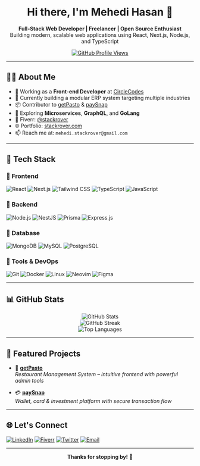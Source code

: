 <h1 align="center">Hi there, I'm Mehedi Hasan 👋</h1>

<p align="center">
  <b>Full-Stack Web Developer | Freelancer | Open Source Enthusiast</b><br/>
  Building modern, scalable web applications using React, Next.js, Node.js, and TypeScript
</p>

<p align="center">
  <a href="https://github.com/mehedihasan_hr">
    <img src="https://komarev.com/ghpvc/?username=mehedihasan_hr&style=flat-square&color=blue" alt="GitHub Profile Views" />
  </a>
</p>

---

## 🧑‍💻 About Me

- 🔭 Working as a **Front-end Developer** at [CircleCodes](https://circlecodes.com)
- 🧠 Currently building a modular ERP system targeting multiple industries
- 📦 Contributor to [getPasto](https://codecanyon.net/item/getpasto-restaurant-management-system/48961483) & [paySnap](https://codecanyon.net/item/paysnap-wallet-system-with-card-investment/50173536)
- 🌱 Exploring **Microservices**, **GraphQL**, and **GoLang**
- 💼 Fiverr: [@stackrover](https://www.fiverr.com/stackrover)
- 🌐 Portfolio: [stackrover.com](https://stackrover.com)
- 📫 Reach me at: `mehedi.stackrover@gmail.com`

---

## 🚀 Tech Stack

### 🔹 Frontend

![React](https://img.shields.io/badge/REACT-20232A?style=for-the-badge&logo=react&logoColor=61DAFB)
![Next.js](https://img.shields.io/badge/NEXT.JS-000000?style=for-the-badge&logo=next.js)
![Tailwind CSS](https://img.shields.io/badge/TAILWIND-38B2AC?style=for-the-badge&logo=tailwind-css&logoColor=white)
![TypeScript](https://img.shields.io/badge/TYPESCRIPT-3178C6?style=for-the-badge&logo=typescript&logoColor=white)
![JavaScript](https://img.shields.io/badge/JAVASCRIPT-F7DF1E?style=for-the-badge&logo=javascript&logoColor=black)

### 🔹 Backend

![Node.js](https://img.shields.io/badge/NODE.JS-339933?style=for-the-badge&logo=node.js&logoColor=white)
![NestJS](https://img.shields.io/badge/NESTJS-E0234E?style=for-the-badge&logo=nestjs&logoColor=white)
![Prisma](https://img.shields.io/badge/PRISMA-2D3748?style=for-the-badge&logo=prisma)
![Express.js](https://img.shields.io/badge/EXPRESS-000000?style=for-the-badge&logo=express&logoColor=white)

### 🔹 Database

![MongoDB](https://img.shields.io/badge/MONGODB-47A248?style=for-the-badge&logo=mongodb&logoColor=white)
![MySQL](https://img.shields.io/badge/MYSQL-00758F?style=for-the-badge&logo=mysql&logoColor=white)
![PostgreSQL](https://img.shields.io/badge/POSTGRESQL-4169E1?style=for-the-badge&logo=postgresql&logoColor=white)

### 🔹 Tools & DevOps

![Git](https://img.shields.io/badge/GIT-F05032?style=for-the-badge&logo=git&logoColor=white)
![Docker](https://img.shields.io/badge/DOCKER-2496ED?style=for-the-badge&logo=docker&logoColor=white)
![Linux](https://img.shields.io/badge/LINUX-FCC624?style=for-the-badge&logo=linux&logoColor=black)
![Neovim](https://img.shields.io/badge/NEOVIM-57A143?style=for-the-badge&logo=neovim&logoColor=white)
![Figma](https://img.shields.io/badge/FIGMA-F24E1E?style=for-the-badge&logo=figma&logoColor=white)

---

## 📊 GitHub Stats

<p align="center">
  <img src="https://github-readme-stats.vercel.app/api?username=mehedihasan_hr&show_icons=true&theme=radical" alt="GitHub Stats" />
  <br/>
  <img src="https://github-readme-streak-stats.herokuapp.com?user=mehedihasan_hr&theme=radical" alt="GitHub Streak" />
  <br/>
  <img src="https://github-readme-stats.vercel.app/api/top-langs/?username=mehedihasan_hr&layout=compact&theme=radical" alt="Top Languages" />
</p>

---

## 📌 Featured Projects

- 🧾 **[getPasto](https://codecanyon.net/item/getpasto-restaurant-management-system/48961483)**  
  *Restaurant Management System – intuitive frontend with powerful admin tools*

- 💳 **[paySnap](https://codecanyon.net/item/paysnap-wallet-system-with-card-investment/50173536)**  
  *Wallet, card & investment platform with secure transaction flow*

---

## 🌐 Let's Connect

[![LinkedIn](https://img.shields.io/badge/LINKEDIN-0A66C2?style=for-the-badge&logo=linkedin&logoColor=white)](https://linkedin.com/in/stackrover)
[![Fiverr](https://img.shields.io/badge/FIVERR-1DBF73?style=for-the-badge&logo=fiverr)](https://www.fiverr.com/stackrover)
[![Twitter](https://img.shields.io/badge/TWITTER-1DA1F2?style=for-the-badge&logo=twitter&logoColor=white)](https://twitter.com/stackrover)
[![Email](https://img.shields.io/badge/EMAIL-D14836?style=for-the-badge&logo=gmail&logoColor=white)](mailto:mehedi.stackrover@gmail.com)

---

<p align="center"><b>Thanks for stopping by!</b> 🙏</p>
